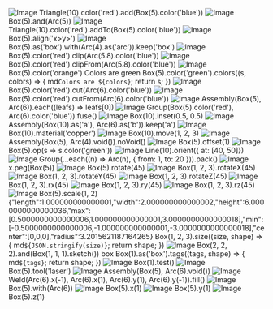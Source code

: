 ![Image](shape.md.1.png)
Triangle(10).color('red').add(Box(5).color('blue'))
![Image](shape.md.2.png)
Box(5).and(Arc(5))
![Image](shape.md.3.png)
Triangle(10).color('red').addTo(Box(5).color('blue'))
![Image](shape.md.4.png)
Box(5).align('x>y>')
![Image](shape.md.5.png)
Box(5).as('box').with(Arc(4).as('arc')).keep('box')
![Image](shape.md.6.png)
Box(5).color('red').clip(Arc(5.8).color('blue'))
![Image](shape.md.7.png)
Box(5).color('red').clipFrom(Arc(5.8).color('blue'))
![Image](shape.md.8.png)
Box(5).color('orange')
Colors are green
Box(5).color('green').colors((s, colors) => { md`Colors are ${colors}`; return s; })
![Image](shape.md.9.png)
Box(5).color('red').cut(Arc(6).color('blue'))
![Image](shape.md.10.png)
Box(5).color('red').cutFrom(Arc(6).color('blue'))
![Image](shape.md.11.png)
Assembly(Box(5), Arc(6)).each((leafs) => leafs[0])
![Image](shape.md.12.png)
Group(Box(5).color('red'), Arc(6).color('blue')).fuse()
![Image](shape.md.13.png)
Box(10).inset(0.5, 0.5)
![Image](shape.md.14.png)
Assembly(Box(10).as('a'), Arc(6).as('b')).keep('a')
![Image](shape.md.15.png)
Box(10).material('copper')
![Image](shape.md.16.png)
Box(10).move(1, 2, 3)
![Image](shape.md.17.png)
Assembly(Box(5), Arc(4).void()).noVoid()
![Image](shape.md.18.png)
Box(5).offset(1)
![Image](shape.md.19.png)
Box(5).op(s => s.color('green'))
![Image](shape.md.20.png)
Line(10).orient({ at: [40, 50]})
![Image](shape.md.21.png)
Group(...each((n) => Arc(n), { from: 1, to: 20 })).pack()
![Image](shape.md.22.png)
x.peg(Box(5))
![Image](shape.md.23.png)
Box(5).rotate(45)
![Image](shape.md.24.png)
Box(1, 2, 3).rotateX(45)
![Image](shape.md.25.png)
Box(1, 2, 3).rotateY(45)
![Image](shape.md.26.png)
Box(1, 2, 3).rotateZ(45)
![Image](shape.md.27.png)
Box(1, 2, 3).rx(45)
![Image](shape.md.28.png)
Box(1, 2, 3).ry(45)
![Image](shape.md.29.png)
Box(1, 2, 3).rz(45)
![Image](shape.md.30.png)
Box(5).scale(1, 2)
{"length":1.000000000000001,"width":2.000000000000002,"height":6.0000000000000036,"max":[0.5000000000000006,1.000000000000001,3.0000000000000018],"min":[-0.5000000000000006,-1.000000000000001,-3.0000000000000018],"center":[0,0,0],"radius":3.2015621187164265}
Box(1, 2, 3).size((size, shape) => { md`${JSON.stringify(size)}`; return shape; })
![Image](shape.md.31.png)
Box(2, 2, 2).and(Box(1, 1, 1).sketch())
box
Box(1).as('box').tags((tags, shape) => { md`${tags}`; return shape; })
![Image](shape.md.32.png)
Box(1).test()
![Image](shape.md.33.png)
Box(5).tool('laser')
![Image](shape.md.34.png)
Assembly(Box(5), Arc(6).void())
![Image](shape.md.35.png)
Weld(Arc(6).x(-1), Arc(6).x(1), Arc(6).y(1), Arc(6).y(-1)).fill()
![Image](shape.md.36.png)
Box(5).with(Arc(6))
![Image](shape.md.37.png)
Box(5).x(1)
![Image](shape.md.38.png)
Box(5).y(1)
![Image](shape.md.39.png)
Box(5).z(1)